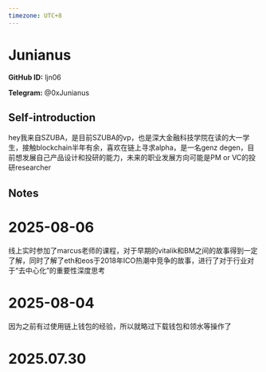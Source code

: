 ```yaml
---
timezone: UTC+8
---
```


# Junianus

**GitHub ID:** ljn06

**Telegram:** @0xJunianus

## Self-introduction

hey我来自SZUBA，是目前SZUBA的vp，也是深大金融科技学院在读的大一学生，接触blockchain半年有余，喜欢在链上寻求alpha，是一名genz degen，目前想发展自己产品设计和投研的能力，未来的职业发展方向可能是PM or VC的投研researcher

## Notes

<!-- Content_START -->
# 2025-08-06

线上实时参加了marcus老师的课程，对于早期的vitalik和BM之间的故事得到一定了解，同时了解了eth和eos于2018年ICO热潮中竞争的故事，进行了对于行业对于“去中心化”的重要性深度思考

# 2025-08-04

因为之前有过使用链上钱包的经验，所以就略过下载钱包和领水等操作了


# 2025.07.30


<!-- Content_END -->
